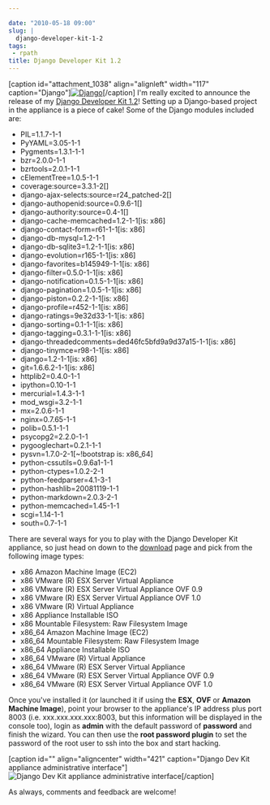 ```yaml
---

date: "2010-05-18 09:00"
slug: |
  django-developer-kit-1-2
tags:
 - rpath
title: Django Developer Kit 1.2
---
```


\[caption id="attachment_1038" align="alignleft" width="117"
caption="Django"\][![Django](http://www.ogmaciel.com/wp-content/uploads/2010/05/djangologo.gif)](http://www.ogmaciel.com/wp-content/uploads/2010/05/djangologo.gif)\[/caption\]
I'm really excited to announce the release of my [Django Developer Kit
1.2](http://www.rpath.org/web/project/djangodevkit)! Setting up a
Django-based project in the appliance is a piece of cake! Some of the
Django modules included are:

-   PIL=1.1.7-1-1
-   PyYAML=3.05-1-1
-   Pygments=1.3.1-1-1
-   bzr=2.0.0-1-1
-   bzrtools=2.0.1-1-1
-   cElementTree=1.0.5-1-1
-   coverage:source=3.3.1-2\[\]
-   django-ajax-selects:source=r24_patched-2\[\]
-   django-authopenid:source=0.9.6-1\[\]
-   django-authority:source=0.4-1\[\]
-   django-cache-memcached=1.2-1-1\[is: x86\]
-   django-contact-form=r61-1-1\[is: x86\]
-   django-db-mysql=1.2-1-1
-   django-db-sqlite3=1.2-1-1\[is: x86\]
-   django-evolution=r165-1-1\[is: x86\]
-   django-favorites=b145949-1-1\[is: x86\]
-   django-filter=0.5.0-1-1\[is: x86\]
-   django-notification=0.1.5-1-1\[is: x86\]
-   django-pagination=1.0.5-1-1\[is: x86\]
-   django-piston=0.2.2-1-1\[is: x86\]
-   django-profile=r452-1-1\[is: x86\]
-   django-ratings=9e32d33-1-1\[is: x86\]
-   django-sorting=0.1-1-1\[is: x86\]
-   django-tagging=0.3.1-1-1\[is: x86\]
-   django-threadedcomments=ded46fc5bfd9a9d37a15-1-1\[is: x86\]
-   django-tinymce=r98-1-1\[is: x86\]
-   django=1.2-1-1\[is: x86\]
-   git=1.6.6.2-1-1\[is: x86\]
-   httplib2=0.4.0-1-1
-   ipython=0.10-1-1
-   mercurial=1.4.3-1-1
-   mod_wsgi=3.2-1-1
-   mx=2.0.6-1-1
-   nginx=0.7.65-1-1
-   polib=0.5.1-1-1
-   psycopg2=2.2.0-1-1
-   pygooglechart=0.2.1-1-1
-   pysvn=1.7.0-2-1\[\~!bootstrap is: x86_64\]
-   python-cssutils=0.9.6a1-1-1
-   python-ctypes=1.0.2-2-1
-   python-feedparser=4.1-3-1
-   python-hashlib=20081119-1-1
-   python-markdown=2.0.3-2-1
-   python-memcached=1.45-1-1
-   scgi=1.14-1-1
-   south=0.7-1-1

There are several ways for you to play with the Django Developer Kit
appliance, so just head on down to the
[download](http://bit.ly/DjangoDevKit12) page and pick from the
following image types:

-   x86 Amazon Machine Image (EC2)
-   x86 VMware (R) ESX Server Virtual Appliance
-   x86 VMware (R) ESX Server Virtual Appliance OVF 0.9
-   x86 VMware (R) ESX Server Virtual Appliance OVF 1.0
-   x86 VMware (R) Virtual Appliance
-   x86 Appliance Installable ISO
-   x86 Mountable Filesystem: Raw Filesystem Image
-   x86_64 Amazon Machine Image (EC2)
-   x86_64 Mountable Filesystem: Raw Filesystem Image
-   x86_64 Appliance Installable ISO
-   x86_64 VMware (R) Virtual Appliance
-   x86_64 VMware (R) ESX Server Virtual Appliance
-   x86_64 VMware (R) ESX Server Virtual Appliance OVF 0.9
-   x86_64 VMware (R) ESX Server Virtual Appliance OVF 1.0

Once you've installed it (or launched it if using the **ESX**, **OVF**
or **Amazon Machine Image**), point your browser to the appliance's IP
address plus port 8003 (i.e. xxx.xxx.xxx.xxx:8003, but this information
will be displayed in the console too), login as **admin** with the
default password of **password** and finish the wizard. You can then use
the **root password plugin** to set the password of the root user to ssh
into the box and start hacking.

\[caption id="" align="aligncenter" width="421" caption="Django Dev Kit
appliance administrative interface"\]![Django Dev Kit appliance
administrative interface](http://bit.ly/daSimg)\[/caption\]

As always, comments and feedback are welcome!
